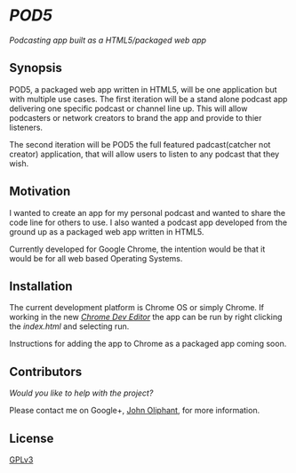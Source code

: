 # _POD5_

_Podcasting app built as a HTML5/packaged web app_

## Synopsis

POD5, a packaged web app written in HTML5, will be one application but with multiple use cases.  The first iteration will be a stand alone podcast app delivering one specific podcast or channel line up.  This will allow podcasters or network creators to brand the app and provide to thier listeners.

The second iteration will be POD5 the full featured padcast(catcher not creator) application, that will allow users to listen to any podcast that they wish.

## Motivation

I wanted to create an app for my personal podcast and wanted to share the code line for others to use.  I also wanted a podcast app developed from the ground up as a packaged web app written in HTML5.

Currently developed for Google Chrome, the intention would be that it would be for all web based Operating Systems.

## Installation

The current development platform is Chrome OS or simply Chrome.  If working in the new [_Chrome Dev Editor_](https://chrome.google.com/webstore/detail/chrome-dev-editor-develop/pnoffddplpippgcfjdhbmhkofpnaalpg/related) the app can be run by right clicking the *index.html* and selecting run.

Instructions for adding the app to Chrome as a packaged app coming soon.

## Contributors

_Would you like to help with the project?_

Please contact me on Google+, [John Oliphant](https://plus.google.com/u/0/+JohnOliphant), for more information.

## License

[GPLv3](http://www.gnu.org/licenses/quick-guide-gplv3.html)